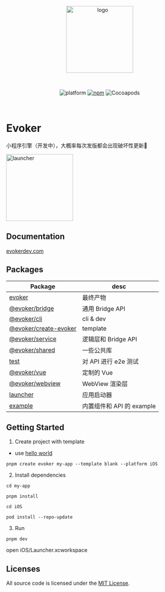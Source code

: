 <p align="center">
  <img src="https://user-images.githubusercontent.com/10255725/191271816-5b937328-eb00-4941-9854-ee217af407d8.svg" alt="logo" width="180"/>
</p>
<br/>
<p align="center">
  <img src="https://img.shields.io/badge/platform-iOS%2011-lightgrey?style=flat-square" alt="platform">
  <a href="https://www.npmjs.com/package/evoker"><img src="https://img.shields.io/npm/v/evoker?style=flat-square" alt="npm"></a>
  <img src="https://img.shields.io/cocoapods/v/Evoker?color=blue&style=flat-square" alt="Cocoapods">
</p>
<br/>

# Evoker
 
小程序引擎（开发中），大概率每次发版都会出现破坏性更新👻

<img src="https://user-images.githubusercontent.com/10255725/191271152-ea971aaf-7a21-4d5e-b976-2e754cff2db5.gif" alt="launcher" width="180"/>

## Documentation

[evokerdev.com](https://evokerdev.com)

## Packages

| Package                                                                                      | desc                    |
| -------------------------------------------------------------------------------------------- | ----------------------- |
| [evoker](https://github.com/yizhi996/evoker/tree/main/packages/evoker)                       | 最终产物                |
| [@evoker/bridge](https://github.com/yizhi996/evoker/tree/main/packages/bridge)               | 通用 Bridge API         |
| [@evoker/cli](https://github.com/yizhi996/evoker/tree/main/packages/cli)                     | cli & dev               |
| [@evoker/create-evoker](https://github.com/yizhi996/evoker/tree/main/packages/create-evoker) | template                |
| [@evoker/service](https://github.com/yizhi996/evoker/tree/main/packages/service)             | 逻辑层和 Bridge API     |
| [@evoker/shared](https://github.com/yizhi996/evoker/tree/main/packages/shared)               | 一些公共库                  |
| [test](https://github.com/yizhi996/evoker/tree/main/packages/test)                   | 对 API 进行 e2e 测试      |
| [@evoker/vue](https://github.com/yizhi996/vue-next)                                          | 定制的 Vue              |
| [@evoker/webview](https://github.com/yizhi996/evoker/tree/main/packages/webview)             | WebView 渲染层          |
| [launcher](https://github.com/yizhi996/evoker/tree/main/packages/launcher)           | 应用启动器 |
| [example](https://github.com/yizhi996/evoker/tree/main/packages/example)           | 内置组件和 API 的 example |

## Getting Started

1. Create project with template

- use [hello world](https://github.com/yizhi996/evoker/blob/main/packages/create-evoker/template-blank)
```
pnpm create evoker my-app --template blank --platform iOS
```

2. Install dependencies

```
cd my-app

pnpm install

cd iOS

pod install --repo-update
```

3. Run

```
pnpm dev
```

open iOS/Launcher.xcworkspace

## Licenses

All source code is licensed under the [MIT License](https://github.com/yizhi996/evoker/blob/main/LICENSE).

